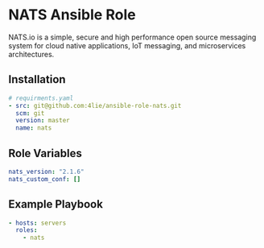 # NATS Ansible Role

NATS.io is a simple, secure and high performance open source messaging system for cloud native applications, IoT messaging, and microservices architectures.

## Installation

``` yaml
# requirments.yaml
- src: git@github.com:4lie/ansible-role-nats.git
  scm: git
  version: master
  name: nats
```

## Role Variables

``` yaml
nats_version: "2.1.6"
nats_custom_conf: []
```

## Example Playbook

``` yaml
- hosts: servers
  roles:
    - nats
```

